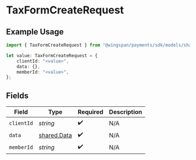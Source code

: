 # TaxFormCreateRequest

## Example Usage

```typescript
import { TaxFormCreateRequest } from "@wingspan/payments/sdk/models/shared";

let value: TaxFormCreateRequest = {
    clientId: "<value>",
    data: {},
    memberId: "<value>",
};
```

## Fields

| Field                                             | Type                                              | Required                                          | Description                                       |
| ------------------------------------------------- | ------------------------------------------------- | ------------------------------------------------- | ------------------------------------------------- |
| `clientId`                                        | *string*                                          | :heavy_check_mark:                                | N/A                                               |
| `data`                                            | [shared.Data](../../../sdk/models/shared/data.md) | :heavy_check_mark:                                | N/A                                               |
| `memberId`                                        | *string*                                          | :heavy_check_mark:                                | N/A                                               |